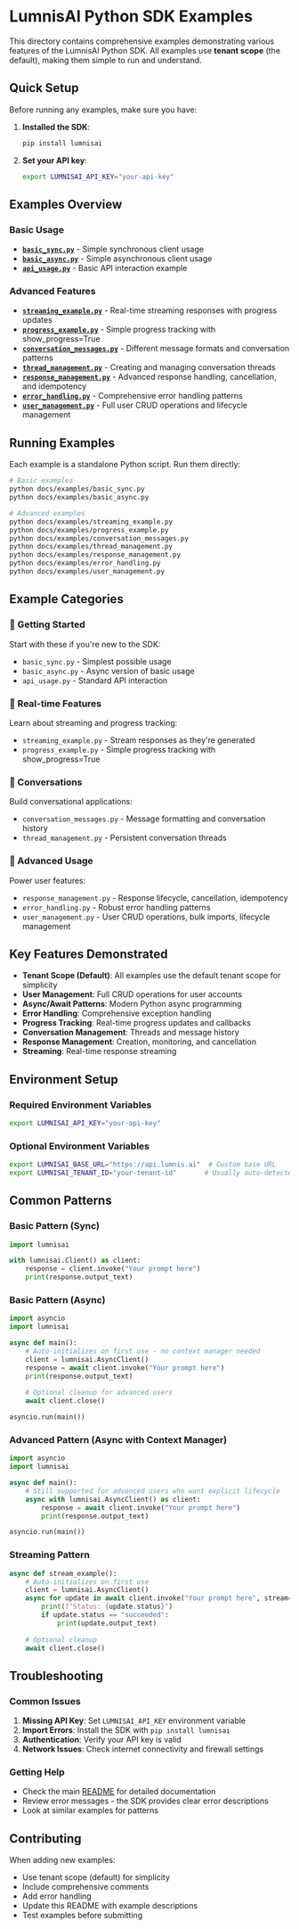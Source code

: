 # LumnisAI Python SDK Examples

This directory contains comprehensive examples demonstrating various features of the LumnisAI Python SDK. All examples use **tenant scope** (the default), making them simple to run and understand.

## Quick Setup

Before running any examples, make sure you have:

1. **Installed the SDK**:
   ```bash
   pip install lumnisai
   ```

2. **Set your API key**:
   ```bash
   export LUMNISAI_API_KEY="your-api-key"
   ```

## Examples Overview

### Basic Usage

- **[`basic_sync.py`](basic_sync.py)** - Simple synchronous client usage
- **[`basic_async.py`](basic_async.py)** - Simple asynchronous client usage  
- **[`api_usage.py`](api_usage.py)** - Basic API interaction example

### Advanced Features

- **[`streaming_example.py`](streaming_example.py)** - Real-time streaming responses with progress updates
- **[`progress_example.py`](progress_example.py)** - Simple progress tracking with show_progress=True
- **[`conversation_messages.py`](conversation_messages.py)** - Different message formats and conversation patterns
- **[`thread_management.py`](thread_management.py)** - Creating and managing conversation threads
- **[`response_management.py`](response_management.py)** - Advanced response handling, cancellation, and idempotency
- **[`error_handling.py`](error_handling.py)** - Comprehensive error handling patterns
- **[`user_management.py`](user_management.py)** - Full user CRUD operations and lifecycle management

## Running Examples

Each example is a standalone Python script. Run them directly:

```bash
# Basic examples
python docs/examples/basic_sync.py
python docs/examples/basic_async.py

# Advanced examples
python docs/examples/streaming_example.py
python docs/examples/progress_example.py
python docs/examples/conversation_messages.py
python docs/examples/thread_management.py
python docs/examples/response_management.py
python docs/examples/error_handling.py
python docs/examples/user_management.py
```

## Example Categories

### 🚀 Getting Started
Start with these if you're new to the SDK:
- `basic_sync.py` - Simplest possible usage
- `basic_async.py` - Async version of basic usage
- `api_usage.py` - Standard API interaction

### 📡 Real-time Features  
Learn about streaming and progress tracking:
- `streaming_example.py` - Stream responses as they're generated
- `progress_example.py` - Simple progress tracking with show_progress=True

### 💬 Conversations
Build conversational applications:
- `conversation_messages.py` - Message formatting and conversation history
- `thread_management.py` - Persistent conversation threads

### 🔧 Advanced Usage
Power user features:
- `response_management.py` - Response lifecycle, cancellation, idempotency
- `error_handling.py` - Robust error handling patterns
- `user_management.py` - User CRUD operations, bulk imports, lifecycle management

## Key Features Demonstrated

- **Tenant Scope (Default)**: All examples use the default tenant scope for simplicity
- **User Management**: Full CRUD operations for user accounts
- **Async/Await Patterns**: Modern Python async programming
- **Error Handling**: Comprehensive exception handling
- **Progress Tracking**: Real-time progress updates and callbacks
- **Conversation Management**: Threads and message history
- **Response Management**: Creation, monitoring, and cancellation
- **Streaming**: Real-time response streaming

## Environment Setup

### Required Environment Variables

```bash
export LUMNISAI_API_KEY="your-api-key"
```

### Optional Environment Variables

```bash
export LUMNISAI_BASE_URL="https://api.lumnis.ai"  # Custom base URL
export LUMNISAI_TENANT_ID="your-tenant-id"       # Usually auto-detected
```

## Common Patterns

### Basic Pattern (Sync)
```python
import lumnisai

with lumnisai.Client() as client:
    response = client.invoke("Your prompt here")
    print(response.output_text)
```

### Basic Pattern (Async)
```python
import asyncio
import lumnisai

async def main():
    # Auto-initializes on first use - no context manager needed
    client = lumnisai.AsyncClient()
    response = await client.invoke("Your prompt here")
    print(response.output_text)
    
    # Optional cleanup for advanced users
    await client.close()

asyncio.run(main())
```

### Advanced Pattern (Async with Context Manager)
```python
import asyncio
import lumnisai

async def main():
    # Still supported for advanced users who want explicit lifecycle
    async with lumnisai.AsyncClient() as client:
        response = await client.invoke("Your prompt here")
        print(response.output_text)

asyncio.run(main())
```

### Streaming Pattern
```python
async def stream_example():
    # Auto-initializes on first use
    client = lumnisai.AsyncClient()
    async for update in await client.invoke("Your prompt here", stream=True):
        print(f"Status: {update.status}")
        if update.status == "succeeded":
            print(update.output_text)
    
    # Optional cleanup
    await client.close()
```

## Troubleshooting

### Common Issues

1. **Missing API Key**: Set `LUMNISAI_API_KEY` environment variable
2. **Import Errors**: Install the SDK with `pip install lumnisai`
3. **Authentication**: Verify your API key is valid
4. **Network Issues**: Check internet connectivity and firewall settings

### Getting Help

- Check the main [README](../../README.md) for detailed documentation
- Review error messages - the SDK provides clear error descriptions
- Look at similar examples for patterns

## Contributing

When adding new examples:
- Use tenant scope (default) for simplicity
- Include comprehensive comments
- Add error handling
- Update this README with example descriptions
- Test examples before submitting